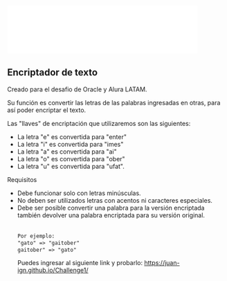 <img src="https://github.com/Juan-Ign/Challenge1/blob/main/Imagenes/logo-aluralatam-oracle.svg" alt="Logo Alura"><h2 class="titulo">Encriptador de texto</h2>

Creado para el desafio de Oracle y Alura LATAM. 

Su función es convertir las letras de las palabras ingresadas en otras, para así poder encriptar el texto.

Las "llaves" de encriptación que utilizaremos son las siguientes:

- La letra "e" es convertida para "enter"
- La letra "i" es convertida para "imes"
- La letra "a" es convertida para "ai"
- La letra "o" es convertida para "ober"
- La letra "u" es convertida para "ufat".

Requisitos
</h2>
<ul>
    <li>Debe funcionar solo con letras minúsculas.</li>
    <li>No deben ser utilizados letras con acentos ni caracteres especiales.</li>
    <li>Debe ser posible convertir una palabra para la versión encriptada también devolver una palabra encriptada para su versión original.</li><br>

    Por ejemplo:
    "gato" => "gaitober"
    gaitober" => "gato"

Puedes ingresar al siguiente link y probarlo:
https://juan-ign.github.io/Challenge1/
